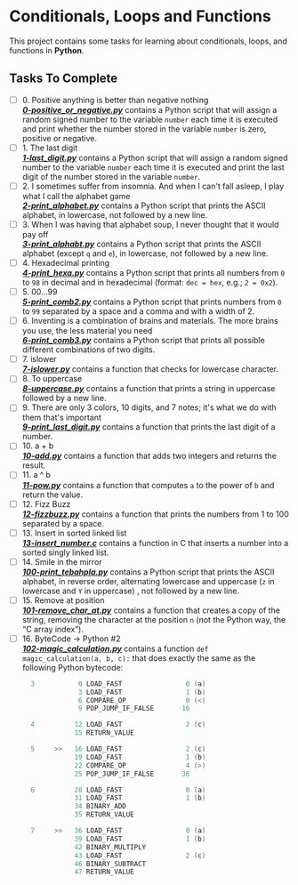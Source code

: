 # Conditionals, Loops and Functions

This project contains some tasks for learning about conditionals, loops, and functions in **Python**.

## Tasks To Complete

+ [ ] 0\. Positive anything is better than negative nothing <br/>_**[0-positive_or_negative.py](0-positive_or_negative.py)**_ contains a Python script that will assign a random signed number to the variable `number` each time it is executed and print whether the number stored in the variable `number` is zero, positive or negative.
+ [ ] 1\. The last digit <br/>_**[1-last_digit.py](1-last_digit.py)**_ contains a Python script that will assign a random signed number to the variable `number` each time it is executed and print the last digit of the number stored in the variable `number`.
+ [ ] 2\. I sometimes suffer from insomnia. And when I can't fall asleep, I play what I call the alphabet game <br/>_**[2-print_alphabet.py](2-print_alphabet.py)**_ contains a Python script that prints the ASCII alphabet, in lowercase, not followed by a new line.
+ [ ] 3\. When I was having that alphabet soup, I never thought that it would pay off <br/>_**[3-print_alphabt.py](3-print_alphabt.py)**_ contains a Python script that prints the ASCII alphabet (except `q` and `e`), in lowercase, not followed by a new line.
+ [ ] 4\. Hexadecimal printing <br/>_**[4-print_hexa.py](4-print_hexa.py)**_ contains a Python script that prints all numbers from `0` to `98` in decimal and in hexadecimal (format: `dec = hex`, e.g.; `2 = 0x2`).
+ [ ] 5\. 00...99 <br/>_**[5-print_comb2.py](5-print_comb2.py)**_ contains a Python script that prints numbers from `0` to `99` separated by a space and a comma and with a width of 2.
+ [ ] 6\. Inventing is a combination of brains and materials. The more brains you use, the less material you need <br/>_**[6-print_comb3.py](6-print_comb3.py)**_ contains a Python script that prints all possible different combinations of two digits.
+ [ ] 7\. islower <br/>_**[7-islower.py](7-islower.py)**_ contains a function that checks for lowercase character.
+ [ ] 8\. To uppercase <br/>_**[8-uppercase.py](8-uppercase.py)**_ contains a function that prints a string in uppercase followed by a new line.
+ [ ] 9\. There are only 3 colors, 10 digits, and 7 notes; it's what we do with them that's important <br/>_**[9-print_last_digit.py](9-print_last_digit.py)**_ contains a function that prints the last digit of a number.
+ [ ] 10\. a + b <br/>_**[10-add.py](10-add.py)**_ contains a function that adds two integers and returns the result.
+ [ ] 11\. a ^ b <br/>_**[11-pow.py](11-pow.py)**_ contains a function that computes `a` to the power of `b` and return the value.
+ [ ] 12\. Fizz Buzz <br/>_**[12-fizzbuzz.py](12-fizzbuzz.py)**_ contains a function that prints the numbers from 1 to 100 separated by a space.
+ [ ] 13\. Insert in sorted linked list <br/>_**[13-insert_number.c](13-insert_number.c)**_ contains a function in C that inserts a number into a sorted singly linked list.
+ [ ] 14\. Smile in the mirror <br/>_**[100-print_tebahpla.py](100-print_tebahpla.py)**_ contains a Python script that prints the ASCII alphabet, in reverse order, alternating lowercase and uppercase (`z` in lowercase and `Y` in uppercase) , not followed by a new line.
+ [ ] 15\. Remove at position <br/>_**[101-remove_char_at.py](101-remove_char_at.py)**_ contains a function that creates a copy of the string, removing the character at the position `n` (not the Python way, the “C array index”).
+ [ ] 16\. ByteCode -> Python #2 <br/>_**[102-magic_calculation.py](102-magic_calculation.py)**_ contains a function `def magic_calculation(a, b, c):` that does exactly the same as the following Python bytecode:
  ```c
    3           0 LOAD_FAST                0 (a)
                3 LOAD_FAST                1 (b)
                6 COMPARE_OP               0 (<)
                9 POP_JUMP_IF_FALSE       16

    4          12 LOAD_FAST                2 (c)
               15 RETURN_VALUE

    5     >>   16 LOAD_FAST                2 (c)
               19 LOAD_FAST                1 (b)
               22 COMPARE_OP               4 (>)
               25 POP_JUMP_IF_FALSE       36

    6          28 LOAD_FAST                0 (a)
               31 LOAD_FAST                1 (b)
               34 BINARY_ADD
               35 RETURN_VALUE

    7     >>   36 LOAD_FAST                0 (a)
               39 LOAD_FAST                1 (b)
               42 BINARY_MULTIPLY
               43 LOAD_FAST                2 (c)
               46 BINARY_SUBTRACT
               47 RETURN_VALUE
  ```
